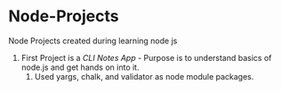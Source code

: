 # Node-Projects
Node Projects created during learning node js
1. First Project is a *CLI Notes App* - Purpose is to understand basics of node.js and get hands on into it.
    1. Used yargs, chalk, and validator as node module packages.
